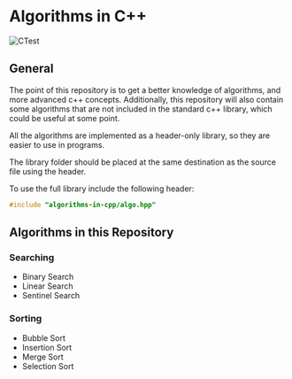 # Algorithms in C++

![CTest](https://github.com/icecoldgold773/algorithms-in-cpp/actions/workflows/cmake-tests.yml/badge.svg?branch=main)

## General

The point of this repository is to get a better knowledge of algorithms, and more advanced c++ concepts. Additionally, this repository will also contain some algorithms that are not included in the standard c++ library, which could be useful at some point.

All the algorithms are implemented as a header-only library, so they are easier to use in programs.

The library folder should be placed at the same destination as the source file using the header.

To use the full library include the following header:

```cpp
#include "algorithms-in-cpp/algo.hpp"
```

## Algorithms in this Repository

### Searching

- Binary Search
- Linear Search
- Sentinel Search

### Sorting

- Bubble Sort
- Insertion Sort
- Merge Sort
- Selection Sort
